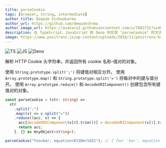 ```yaml
---
title: parseCookie
tags: [browser, string, intermediate]
author_title: Deepak Vishwakarma
author_url: https://github.com/deepakshrma
author_image_url: https://avatars2.githubusercontent.com/u/7682731?s=400
description: 在 TypeScript、JavaScript 和 Deno 中实现 "parseCookie" 的方法。
image: https://www.positronx.io/wp-content/uploads/2018/11/positronx-banner-1152-1.jpg
---
```


![TS](https://img.shields.io/badge/supports-typescript-blue.svg?style=flat-square)
![JS](https://img.shields.io/badge/supports-javascript-yellow.svg?style=flat-square)
![Deno](https://img.shields.io/badge/supports-deno-green.svg?style=flat-square)

解析 HTTP Cookie 头字符串，并返回所有 cookie 名称-值对的对象。

使用 `String.prototype.split(';')` 将键值对相互分开。
使用 `Array.prototype.map()` 和 `String.prototype.split('=')` 将每对中的键与值分开。
使用 `Array.prototype.reduce()` 和 `decodeURIComponent()` 创建包含所有键值对的对象。

```ts title="typescript"
const parseCookie = (str: string) =>
  str
    .split(";")
    .map((v) => v.split("="))
    .reduce((acc, v) => {
      acc[decodeURIComponent(v[0].trim())] = decodeURIComponent(v[1].trim());
      return acc;
    }, {} as AnyObject<string>);
```

```ts title="typescript"
parseCookie("foo=bar; equation=E%3Dmc%5E2"); // { foo: 'bar', equation: 'E=mc^2' }
```
